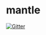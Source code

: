 # mantle

[![Gitter](https://badges.gitter.im/Join%20Chat.svg)](https://gitter.im/mantlejs/mantle?utm_source=badge&utm_medium=badge&utm_campaign=pr-badge&utm_content=badge)
